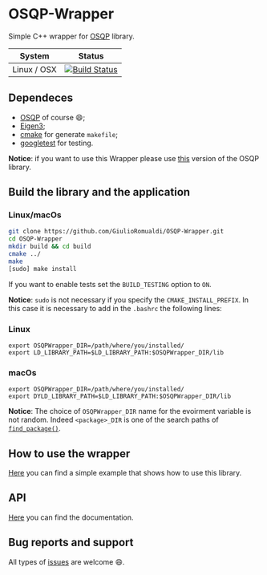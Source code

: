 # OSQP-Wrapper
Simple C++ wrapper for [OSQP](http://osqp.readthedocs.io/en/latest/index.html) library. 

| System        | Status        |
| ------------- |:-------------:|
|Linux / OSX      | [![Build Status](https://travis-ci.org/GiulioRomualdi/OSQP-Wrapper.svg?branch=master)](https://travis-ci.org/GiulioRomualdi/OSQP-Wrapper)  | 


## Dependeces
- [OSQP](http://osqp.readthedocs.io/en/latest/index.html) of course :smile:;
- [Eigen3](http://eigen.tuxfamily.org/index.php?title=Main_Page);
- [cmake](https://cmake.org/) for generate `makefile`;
- [googletest](https://github.com/google/googletest) for testing.  

**Notice**: if you want to use this Wrapper please use [this](https://github.com/traversaro/osqp/tree/add_cmake_install) version of the OSQP library.

## Build the library and the application
### Linux/macOs
```sh
git clone https://github.com/GiulioRomualdi/OSQP-Wrapper.git
cd OSQP-Wrapper
mkdir build && cd build
cmake ../
make
[sudo] make install
```
If you want to enable tests set the `BUILD_TESTING` option to `ON`.

**Notice**: ``sudo`` is not necessary if you specify the ``CMAKE_INSTALL_PREFIX``. In this case it is necessary to add in the ``.bashrc`` the following lines:

### Linux
```
export OSQPWrapper_DIR=/path/where/you/installed/
export LD_LIBRARY_PATH=$LD_LIBRARY_PATH:$OSQPWrapper_DIR/lib
```

### macOs
```
export OSQPWrapper_DIR=/path/where/you/installed/
export DYLD_LIBRARY_PATH=$LD_LIBRARY_PATH:$OSQPWrapper_DIR/lib
```

**Notice**:  The choice of `OSQPWrapper_DIR` name for the evoirment variable is not random. Indeed `<package>_DIR` is one of the search paths of [`find_package()`](https://cmake.org/cmake/help/v3.0/command/find_package.html).

## How to use the wrapper
[Here](./example/) you can find a simple example that shows how to use this library.  

## API
[Here](https://giulioromualdi.github.io/OSQP-Wrapper/) you can find the documentation.

## Bug reports and support
All types of [issues](https://github.com/GiulioRomualdi/OSQP-Wrapper/issues/new) are welcome :smile:. 

